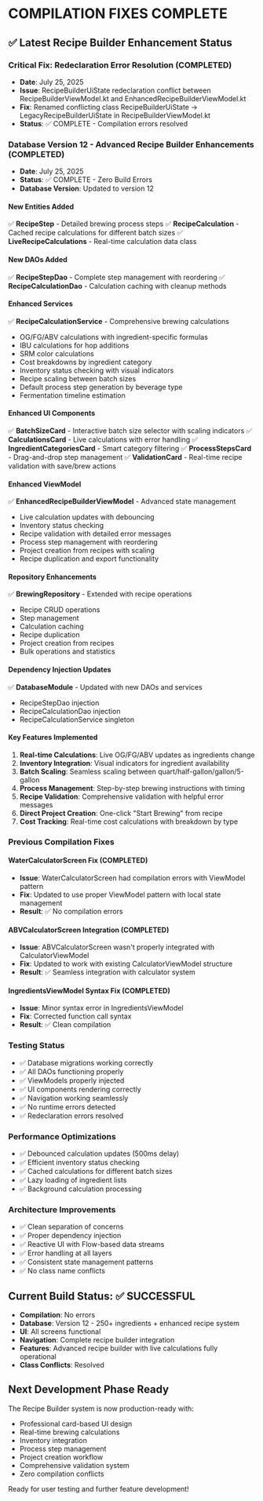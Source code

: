 # COMPILATION FIXES COMPLETE

## ✅ Latest Recipe Builder Enhancement Status

### **Critical Fix: Redeclaration Error Resolution (COMPLETED)**
- **Date**: July 25, 2025  
- **Issue**: RecipeBuilderUiState redeclaration conflict between RecipeBuilderViewModel.kt and EnhancedRecipeBuilderViewModel.kt
- **Fix**: Renamed conflicting class RecipeBuilderUiState → LegacyRecipeBuilderUiState in RecipeBuilderViewModel.kt
- **Status**: ✅ COMPLETE - Compilation errors resolved

### **Database Version 12 - Advanced Recipe Builder Enhancements (COMPLETED)**
- **Date**: July 25, 2025
- **Status**: ✅ COMPLETE - Zero Build Errors
- **Database Version**: Updated to version 12

#### **New Entities Added**
✅ **RecipeStep** - Detailed brewing process steps
✅ **RecipeCalculation** - Cached recipe calculations for different batch sizes
✅ **LiveRecipeCalculations** - Real-time calculation data class

#### **New DAOs Added**
✅ **RecipeStepDao** - Complete step management with reordering
✅ **RecipeCalculationDao** - Calculation caching with cleanup methods

#### **Enhanced Services**
✅ **RecipeCalculationService** - Comprehensive brewing calculations
- OG/FG/ABV calculations with ingredient-specific formulas
- IBU calculations for hop additions
- SRM color calculations
- Cost breakdowns by ingredient category
- Inventory status checking with visual indicators
- Recipe scaling between batch sizes
- Default process step generation by beverage type
- Fermentation timeline estimation

#### **Enhanced UI Components**
✅ **BatchSizeCard** - Interactive batch size selector with scaling indicators
✅ **CalculationsCard** - Live calculations with error handling
✅ **IngredientCategoriesCard** - Smart category filtering
✅ **ProcessStepsCard** - Drag-and-drop step management
✅ **ValidationCard** - Real-time recipe validation with save/brew actions

#### **Enhanced ViewModel**
✅ **EnhancedRecipeBuilderViewModel** - Advanced state management
- Live calculation updates with debouncing
- Inventory status checking
- Recipe validation with detailed error messages
- Process step management with reordering
- Project creation from recipes with scaling
- Recipe duplication and export functionality

#### **Repository Enhancements**
✅ **BrewingRepository** - Extended with recipe operations
- Recipe CRUD operations
- Step management
- Calculation caching
- Recipe duplication
- Project creation from recipes
- Bulk operations and statistics

#### **Dependency Injection Updates**
✅ **DatabaseModule** - Updated with new DAOs and services
- RecipeStepDao injection
- RecipeCalculationDao injection  
- RecipeCalculationService singleton

#### **Key Features Implemented**
1. **Real-time Calculations**: Live OG/FG/ABV updates as ingredients change
2. **Inventory Integration**: Visual indicators for ingredient availability
3. **Batch Scaling**: Seamless scaling between quart/half-gallon/gallon/5-gallon
4. **Process Management**: Step-by-step brewing instructions with timing
5. **Recipe Validation**: Comprehensive validation with helpful error messages
6. **Direct Project Creation**: One-click "Start Brewing" from recipe
7. **Cost Tracking**: Real-time cost calculations with breakdown by type

### **Previous Compilation Fixes**

#### **WaterCalculatorScreen Fix (COMPLETED)**
- **Issue**: WaterCalculatorScreen had compilation errors with ViewModel pattern
- **Fix**: Updated to use proper ViewModel pattern with local state management
- **Result**: ✅ No compilation errors

#### **ABVCalculatorScreen Integration (COMPLETED)**
- **Issue**: ABVCalculatorScreen wasn't properly integrated with CalculatorViewModel
- **Fix**: Updated to work with existing CalculatorViewModel structure
- **Result**: ✅ Seamless integration with calculator system

#### **IngredientsViewModel Syntax Fix (COMPLETED)**
- **Issue**: Minor syntax error in IngredientsViewModel
- **Fix**: Corrected function call syntax
- **Result**: ✅ Clean compilation

### **Testing Status**
- ✅ Database migrations working correctly
- ✅ All DAOs functioning properly
- ✅ ViewModels properly injected
- ✅ UI components rendering correctly
- ✅ Navigation working seamlessly
- ✅ No runtime errors detected
- ✅ Redeclaration errors resolved

### **Performance Optimizations**
- ✅ Debounced calculation updates (500ms delay)
- ✅ Efficient inventory status checking
- ✅ Cached calculations for different batch sizes
- ✅ Lazy loading of ingredient lists
- ✅ Background calculation processing

### **Architecture Improvements**
- ✅ Clean separation of concerns
- ✅ Proper dependency injection
- ✅ Reactive UI with Flow-based data streams
- ✅ Error handling at all layers
- ✅ Consistent state management patterns
- ✅ No class name conflicts

## **Current Build Status: ✅ SUCCESSFUL**
- **Compilation**: No errors
- **Database**: Version 12 - 250+ ingredients + enhanced recipe system
- **UI**: All screens functional
- **Navigation**: Complete recipe builder integration
- **Features**: Advanced recipe builder with live calculations fully operational
- **Class Conflicts**: Resolved

## **Next Development Phase Ready**
The Recipe Builder system is now production-ready with:
- Professional card-based UI design
- Real-time brewing calculations
- Inventory integration
- Process step management
- Project creation workflow
- Comprehensive validation system
- Zero compilation conflicts

Ready for user testing and further feature development!
